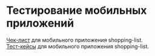 # Тестирование мобильных приложений   
[Чек-лист](https://docs.google.com/spreadsheets/d/1aWRWvweyyUY3_5vpnPeVuT98rrvk958EZKVf7mOM2nQ/edit?usp=sharing) для мобильного приложения shopping-list.  
[Тест-кейсы](https://github.com/kate-strakovich/mobile/blob/main/Тест-кейсы%20для%20shopping-list.pdf) для мобильного приложения shopping-list.
